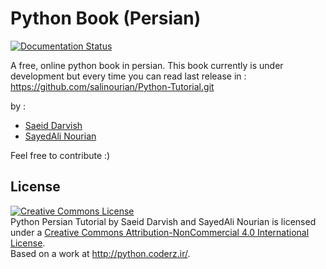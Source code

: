 Python Book (Persian)
=====

[![Documentation Status](https://readthedocs.org/projects/pythonpersiantutorial/badge/?version=latest)](https://readthedocs.org/projects/pythonpersiantutorial/?badge=latest)

A free, online python book in persian. This book currently is under development but every time you can read last release in :
https://github.com/salinourian/Python-Tutorial.git

by :
* [Saeid Darvish](https://twitter.com/saeiddrv)
* [SayedAli Nourian ](https://twitter.com/salinooriyan)

Feel free to contribute :)

License
-----
<a rel="license" href="http://creativecommons.org/licenses/by-nc/4.0/"><img alt="Creative Commons License" style="border-width:0" src="https://i.creativecommons.org/l/by-nc/4.0/88x31.png" /></a><br /><span xmlns:dct="http://purl.org/dc/terms/" href="http://purl.org/dc/dcmitype/Text" property="dct:title" rel="dct:type">Python Persian Tutorial</span> by <a xmlns:cc="http://creativecommons.org/ns#" property="cc:attributionName" rel="cc:attributionURL">Saeid Darvish and SayedAli Nourian</a> is licensed under a <a rel="license" href="http://creativecommons.org/licenses/by-nc/4.0/">Creative Commons Attribution-NonCommercial 4.0 International License</a>.<br />Based on a work at <a xmlns:dct="http://purl.org/dc/terms/" href="http://python.coderz.ir/" rel="dct:source">http://python.coderz.ir/</a>.
